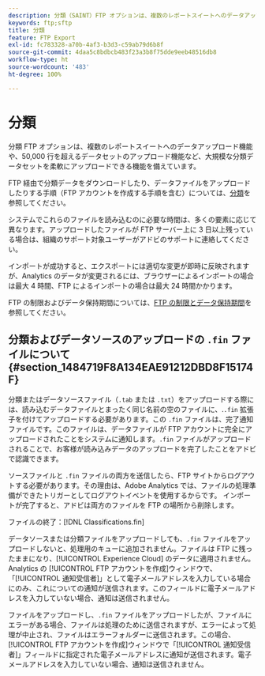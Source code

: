 ```yaml
---
description: 分類（SAINT）FTP オプションは、複数のレポートスイートへのデータアップロード機能や、50,000 行を超えるデータセットのアップロード機能など、大規模な分類データセットを柔軟にアップロードできる機能を備えています。
keywords: ftp;sftp
title: 分類
feature: FTP Export
exl-id: fc783328-a70b-4af3-b3d3-c59ab79d6b8f
source-git-commit: 4daa5c8bdbcb483f23a3b8f75dde9eeb48516db8
workflow-type: ht
source-wordcount: '483'
ht-degree: 100%

---
```


# 分類

分類 FTP オプションは、複数のレポートスイートへのデータアップロード機能や、50,000 行を超えるデータセットのアップロード機能など、大規模な分類データセットを柔軟にアップロードできる機能を備えています。

FTP 経由で分類データをダウンロードしたり、データファイルをアップロードしたりする手順（FTP アカウントを作成する手順を含む）については、[分類](https://experienceleague.adobe.com/docs/analytics/components/classifications/classifications-importer/c-working-with-saint.html?lang=ja)を参照してください。

システムでこれらのファイルを読み込むのに必要な時間は、多くの要素に応じて異なります。アップロードしたファイルが FTP サーバー上に 3 日以上残っている場合は、組織のサポート対象ユーザーがアドビのサポートに連絡してください。

インポートが成功すると、エクスポートには適切な変更が即時に反映されますが、Analytics のデータが変更されるには、ブラウザーによるインポートの場合は最大 4 時間、FTP によるインポートの場合は最大 24 時間かかります。

FTP の制限およびデータ保持期間については、[FTP の制限とデータ保持期間](/help/export/ftp-and-sftp/ftp-limits.md)を参照してください。

## 分類およびデータソースのアップロードの `.fin` ファイルについて {#section_1484719F8A134EAE91212DBD8F15174F}

分類またはデータソースファイル（`.tab` または `.txt`）をアップロードする際には、読み込むデータファイルとまったく同じ名前の空のファイルに、.`.fin` 拡張子を付けてアップロードする必要があります。この `.fin` ファイルは、完了通知ファイルです。このファイルは、データファイルが FTP アカウントに完全にアップロードされたことをシステムに通知します。`.fin` ファイルがアップロードされることで、お客様が読み込みデータのアップロードを完了したことをアドビで認識できます。

ソースファイルと `.fin` ファイルの両方を送信したら、FTP サイトからログアウトする必要があります。その理由は、Adobe Analytics では、ファイルの処理準備ができたトリガーとしてログアウトイベントを使用するからです。 インポートが完了すると、アドビは両方のファイルを FTP の場所から削除します。

ファイルの終了：[!DNL Classifications.fin]

データソースまたは分類ファイルをアップロードしても、`.fin` ファイルをアップロードしないと、処理用のキューに追加されません。ファイルは FTP に残ったままになり、[!UICONTROL Experience Cloud] のデータに適用されません。Analytics の [!UICONTROL FTP アカウントを作成]ウィンドウで、「[!UICONTROL 通知受信者]」として電子メールアドレスを入力している場合にのみ、これについての通知が送信されます。このフィールドに電子メールアドレスを入力していない場合、通知は送信されません。

ファイルをアップロードし、`.fin` ファイルをアップロードしたが、ファイルにエラーがある場合、ファイルは処理のために送信されますが、エラーによって処理が中止され、ファイルはエラーフォルダーに送信されます。この場合、[!UICONTROL FTP アカウントを作成]ウィンドウで「[!UICONTROL 通知受信者]」フィールドに指定された電子メールアドレスに通知が送信されます。電子メールアドレスを入力していない場合、通知は送信されません。
